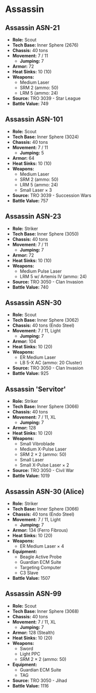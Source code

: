 # Assassin
## Assassin ASN-21
- **Role:** Scout
- **Tech Base:** Inner Sphere (2676)
- **Chassis:** 40 tons
- **Movement:** 7 / 11
  - **Jumping:** 7
- **Armor:** 72
- **Heat Sinks:** 10 (10)
- **Weapons:**
  - Medium Laser
  - SRM 2 (ammo: 50)
  - LRM 5 (ammo: 24)
- **Source:** TRO 3039 - Star League
- **Battle Value:** 749

## Assassin ASN-101
- **Role:** Scout
- **Tech Base:** Inner Sphere (3024)
- **Chassis:** 40 tons
- **Movement:** 7 / 11
  - **Jumping:** 5
- **Armor:** 64
- **Heat Sinks:** 10 (10)
- **Weapons:**
  - Medium Laser
  - SRM 2 (ammo: 50)
  - LRM 5 (ammo: 24)
  - Small Laser × 3
- **Source:** TRO 3039 - Succession Wars
- **Battle Value:** 757

## Assassin ASN-23
- **Role:** Striker
- **Tech Base:** Inner Sphere (3050)
- **Chassis:** 40 tons
- **Movement:** 7 / 11
  - **Jumping:** 7
- **Armor:** 72
- **Heat Sinks:** 10 (10)
- **Weapons:**
  - Medium Pulse Laser
  - LRM 5 w/ Artemis IV (ammo: 24)
- **Source:** TRO 3050 - Clan Invasion
- **Battle Value:** 740

## Assassin ASN-30
- **Role:** Scout
- **Tech Base:** Inner Sphere (3062)
- **Chassis:** 40 tons (Endo Steel)
- **Movement:** 7 / 11, Light
  - **Jumping:** 7
- **Armor:** 104
- **Heat Sinks:** 10 (20)
- **Weapons:**
  - ER Medium Laser
  - LB 5-X AC (ammo: 20 Cluster)
- **Source:** TRO 3050 - Clan Invasion
- **Battle Value:** 925

## Assassin 'Servitor'
- **Role:** Striker
- **Tech Base:** Inner Sphere (3066)
- **Chassis:** 40 tons
- **Movement:** 7 / 11, XL
  - **Jumping:** 7
- **Armor:** 128
- **Heat Sinks:** 10 (20)
- **Weapons:**
  - Small Vibroblade
  - Medium X-Pulse Laser
  - SRM 2 × 2 (ammo: 50)
  - Small Laser
  - Small X-Pulse Laser × 2
- **Source:** TRO 3050 - Civil War
- **Battle Value:** 1019

## Assassin ASN-30 (Alice)
- **Role:** Striker
- **Tech Base:** Inner Sphere (3066)
- **Chassis:** 40 tons (Endo Steel)
- **Movement:** 7 / 11, Light
  - **Jumping:** 7
- **Armor:** 134 (Ferro Fibrous)
- **Heat Sinks:** 10 (20)
- **Weapons:**
  - ER Medium Laser × 4
- **Equipment:**
  - Beagle Active Probe
  - Guardian ECM Suite
  - Targeting Computer
  - C3 Slave
- **Battle Value:** 1507

## Assassin ASN-99
- **Role:** Scout
- **Tech Base:** Inner Sphere (3068)
- **Chassis:** 40 tons
- **Movement:** 7 / 11, XL
  - **Jumping:** 7
- **Armor:** 128 (Stealth)
- **Heat Sinks:** 10 (20)
- **Weapons:**
  - Sword
  - Light PPC
  - SRM 2 × 2 (ammo: 50)
- **Equipment:**
  - Guardian ECM Suite
  - TAG
- **Source:** TRO 3050 - Jihad
- **Battle Value:** 1116

